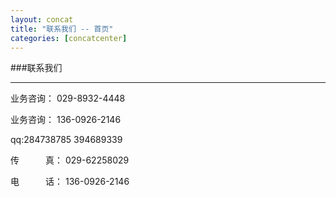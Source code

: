 ```yaml
---
layout: concat
title: "联系我们 -- 首页"
categories: [concatcenter]
---
```

###联系我们
<hr/>
	
	

   业务咨询： 029-8932-4448 

   业务咨询： 136-0926-2146  
   
   qq:284738785  394689339
    

   传&emsp;&emsp;&emsp;真： 029-62258029

   电&emsp;&emsp;&emsp;话： 136-0926-2146 

   
